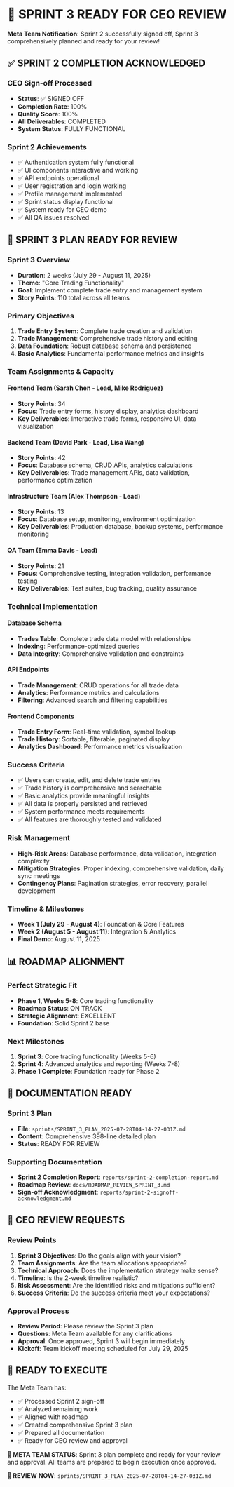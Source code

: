 # 🎯 SPRINT 3 READY FOR CEO REVIEW

**Meta Team Notification**: Sprint 2 successfully signed off, Sprint 3 comprehensively planned and ready for your review!

## ✅ SPRINT 2 COMPLETION ACKNOWLEDGED

### CEO Sign-off Processed
- **Status**: ✅ SIGNED OFF
- **Completion Rate**: 100%
- **Quality Score**: 100%
- **All Deliverables**: COMPLETED
- **System Status**: FULLY FUNCTIONAL

### Sprint 2 Achievements
- ✅ Authentication system fully functional
- ✅ UI components interactive and working
- ✅ API endpoints operational
- ✅ User registration and login working
- ✅ Profile management implemented
- ✅ Sprint status display functional
- ✅ System ready for CEO demo
- ✅ All QA issues resolved

## 🚀 SPRINT 3 PLAN READY FOR REVIEW

### Sprint 3 Overview
- **Duration**: 2 weeks (July 29 - August 11, 2025)
- **Theme**: "Core Trading Functionality"
- **Goal**: Implement complete trade entry and management system
- **Story Points**: 110 total across all teams

### Primary Objectives
1. **Trade Entry System**: Complete trade creation and validation
2. **Trade Management**: Comprehensive trade history and editing
3. **Data Foundation**: Robust database schema and persistence
4. **Basic Analytics**: Fundamental performance metrics and insights

### Team Assignments & Capacity

#### Frontend Team (Sarah Chen - Lead, Mike Rodriguez)
- **Story Points**: 34
- **Focus**: Trade entry forms, history display, analytics dashboard
- **Key Deliverables**: Interactive trade forms, responsive UI, data visualization

#### Backend Team (David Park - Lead, Lisa Wang)
- **Story Points**: 42
- **Focus**: Database schema, CRUD APIs, analytics calculations
- **Key Deliverables**: Trade management APIs, data validation, performance optimization

#### Infrastructure Team (Alex Thompson - Lead)
- **Story Points**: 13
- **Focus**: Database setup, monitoring, environment optimization
- **Key Deliverables**: Production database, backup systems, performance monitoring

#### QA Team (Emma Davis - Lead)
- **Story Points**: 21
- **Focus**: Comprehensive testing, integration validation, performance testing
- **Key Deliverables**: Test suites, bug tracking, quality assurance

### Technical Implementation

#### Database Schema
- **Trades Table**: Complete trade data model with relationships
- **Indexing**: Performance-optimized queries
- **Data Integrity**: Comprehensive validation and constraints

#### API Endpoints
- **Trade Management**: CRUD operations for all trade data
- **Analytics**: Performance metrics and calculations
- **Filtering**: Advanced search and filtering capabilities

#### Frontend Components
- **Trade Entry Form**: Real-time validation, symbol lookup
- **Trade History**: Sortable, filterable, paginated display
- **Analytics Dashboard**: Performance metrics visualization

### Success Criteria
- ✅ Users can create, edit, and delete trade entries
- ✅ Trade history is comprehensive and searchable
- ✅ Basic analytics provide meaningful insights
- ✅ All data is properly persisted and retrieved
- ✅ System performance meets requirements
- ✅ All features are thoroughly tested and validated

### Risk Management
- **High-Risk Areas**: Database performance, data validation, integration complexity
- **Mitigation Strategies**: Proper indexing, comprehensive validation, daily sync meetings
- **Contingency Plans**: Pagination strategies, error recovery, parallel development

### Timeline & Milestones
- **Week 1 (July 29 - August 4)**: Foundation & Core Features
- **Week 2 (August 5 - August 11)**: Integration & Analytics
- **Final Demo**: August 11, 2025

## 📊 ROADMAP ALIGNMENT

### Perfect Strategic Fit
- **Phase 1, Weeks 5-8**: Core trading functionality
- **Roadmap Status**: ON TRACK
- **Strategic Alignment**: EXCELLENT
- **Foundation**: Solid Sprint 2 base

### Next Milestones
1. **Sprint 3**: Core trading functionality (Weeks 5-6)
2. **Sprint 4**: Advanced analytics and reporting (Weeks 7-8)
3. **Phase 1 Complete**: Foundation ready for Phase 2

## 📄 DOCUMENTATION READY

### Sprint 3 Plan
- **File**: `sprints/SPRINT_3_PLAN_2025-07-28T04-14-27-031Z.md`
- **Content**: Comprehensive 398-line detailed plan
- **Status**: READY FOR REVIEW

### Supporting Documentation
- **Sprint 2 Completion Report**: `reports/sprint-2-completion-report.md`
- **Roadmap Review**: `docs/ROADMAP_REVIEW_SPRINT_3.md`
- **Sign-off Acknowledgment**: `reports/sprint-2-signoff-acknowledgment.md`

## 🎯 CEO REVIEW REQUESTS

### Review Points
1. **Sprint 3 Objectives**: Do the goals align with your vision?
2. **Team Assignments**: Are the team allocations appropriate?
3. **Technical Approach**: Does the implementation strategy make sense?
4. **Timeline**: Is the 2-week timeline realistic?
5. **Risk Assessment**: Are the identified risks and mitigations sufficient?
6. **Success Criteria**: Do the success criteria meet your expectations?

### Approval Process
- **Review Period**: Please review the Sprint 3 plan
- **Questions**: Meta Team available for any clarifications
- **Approval**: Once approved, Sprint 3 will begin immediately
- **Kickoff**: Team kickoff meeting scheduled for July 29, 2025

## 🚀 READY TO EXECUTE

The Meta Team has:
- ✅ Processed Sprint 2 sign-off
- ✅ Analyzed remaining work
- ✅ Aligned with roadmap
- ✅ Created comprehensive Sprint 3 plan
- ✅ Prepared all documentation
- ✅ Ready for CEO review and approval

**🎯 META TEAM STATUS**: Sprint 3 plan complete and ready for your review and approval. All teams are prepared to begin execution once approved.

**📄 REVIEW NOW**: `sprints/SPRINT_3_PLAN_2025-07-28T04-14-27-031Z.md` 